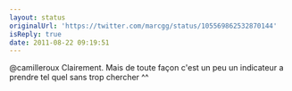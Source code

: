 ```yaml
---
layout: status
originalUrl: 'https://twitter.com/marcgg/status/105569862532870144'
isReply: true
date: 2011-08-22 09:19:51
---
```


@camilleroux Clairement. Mais de toute façon c'est un peu un indicateur a prendre tel quel sans trop chercher ^^
